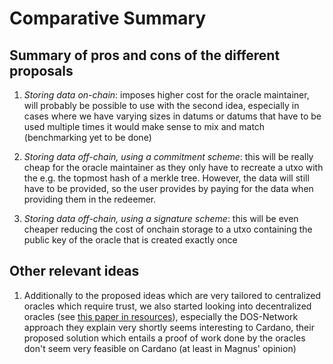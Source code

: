 # Comparative Summary


## Summary of pros and cons of the different proposals

1. *Storing data on-chain*: imposes higher cost for the oracle maintainer, will
   probably be possible to use with the second idea, especially in cases where
   we have varying sizes in datums or datums that have to be used multiple times
   it would make sense to mix and match (benchmarking yet to be done)

2. *Storing data off-chain, using a commitment scheme*: this will be really
   cheap for the oracle maintainer as they only have to recreate a utxo with the
   e.g. the topmost hash of a merkle tree. However, the data will still have to
   be provided, so the user provides by paying for the data when providing them
   in the redeemer.

3. *Storing data off-chain, using a signature scheme*: this will be even cheaper
   reducing the cost of onchain storage to a utxo containing the public key of
   the oracle that is created exactly once

## Other relevant ideas

1. Additionally to the proposed ideas which are very tailored to centralized
   oracles which require trust, we also started looking into decentralized
   oracles (see [this paper in
   resources](https://eprint.iacr.org/2022/603.pdf)), especially the DOS-Network
   approach they explain very shortly seems interesting to Cardano, their
   proposed solution which entails a proof of work done by the oracles don't
   seem very feasible on Cardano (at least in Magnus' opinion)
